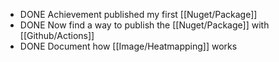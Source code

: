 - DONE Achievement published my first [[Nuget/Package]]
- DONE Now find a way to publish the [[Nuget/Package]] with [[Github/Actions]]
- DONE Document how [[Image/Heatmapping]] works
